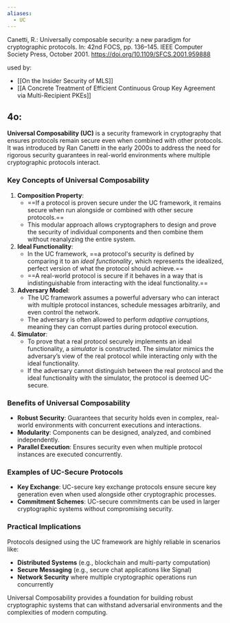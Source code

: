 ```yaml
---
aliases:
  - UC
---
```

Canetti, R.: Universally composable security: a new paradigm for cryptographic protocols. In: 42nd FOCS, pp. 136–145. IEEE Computer Society Press, October 2001. https://doi.org/10.1109/SFCS.2001.959888

used by:
- [[On the Insider Security of MLS]]
- [[A Concrete Treatment of Efficient Continuous Group Key Agreement via Multi-Recipient PKEs]]

## 4o:

**Universal Composability (UC)** is a security framework in cryptography that ensures protocols remain secure even when combined with other protocols. It was introduced by Ran Canetti in the early 2000s to address the need for rigorous security guarantees in real-world environments where multiple cryptographic protocols interact.

### Key Concepts of Universal Composability
1. **Composition Property**:
    - ==If a protocol is proven secure under the UC framework, it remains secure when run alongside or combined with other secure protocols.==
    - This modular approach allows cryptographers to design and prove the security of individual components and then combine them without reanalyzing the entire system.
2. **Ideal Functionality**:
    - In the UC framework, ==a protocol's security is defined by comparing it to an _ideal functionality_, which represents the idealized, perfect version of what the protocol should achieve.==
    - ==A real-world protocol is secure if it behaves in a way that is indistinguishable from interacting with the ideal functionality.==
3. **Adversary Model**:
    - The UC framework assumes a powerful adversary who can interact with multiple protocol instances, schedule messages arbitrarily, and even control the network.
    - The adversary is often allowed to perform _adaptive corruptions_, meaning they can corrupt parties during protocol execution.
4. **Simulator**:
    - To prove that a real protocol securely implements an ideal functionality, a _simulator_ is constructed. The simulator mimics the adversary’s view of the real protocol while interacting only with the ideal functionality.
    - If the adversary cannot distinguish between the real protocol and the ideal functionality with the simulator, the protocol is deemed UC-secure.

### Benefits of Universal Composability

- **Robust Security**: Guarantees that security holds even in complex, real-world environments with concurrent executions and interactions.
- **Modularity**: Components can be designed, analyzed, and combined independently.
- **Parallel Execution**: Ensures security even when multiple protocol instances are executed concurrently.

### Examples of UC-Secure Protocols

- **Key Exchange**: UC-secure key exchange protocols ensure secure key generation even when used alongside other cryptographic processes.
- **Commitment Schemes**: UC-secure commitments can be used in larger cryptographic systems without compromising security.

### Practical Implications

Protocols designed using the UC framework are highly reliable in scenarios like:

- **Distributed Systems** (e.g., blockchain and multi-party computation)
- **Secure Messaging** (e.g., secure chat applications like Signal)
- **Network Security** where multiple cryptographic operations run concurrently

Universal Composability provides a foundation for building robust cryptographic systems that can withstand adversarial environments and the complexities of modern computing.
